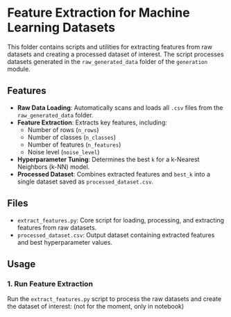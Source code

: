# **Feature Extraction for Machine Learning Datasets**

This folder contains scripts and utilities for extracting features from raw datasets and creating a processed dataset of interest. The script processes datasets generated in the `raw_generated_data` folder of the `generation` module.

## **Features**
- **Raw Data Loading**: Automatically scans and loads all `.csv` files from the `raw_generated_data` folder.
- **Feature Extraction**: Extracts key features, including:
  - Number of rows (`n_rows`)
  - Number of classes (`n_classes`)
  - Number of features (`n_features`)
  - Noise level (`noise_level`)
- **Hyperparameter Tuning**: Determines the best `k` for a k-Nearest Neighbors (k-NN) model.
- **Processed Dataset**: Combines extracted features and `best_k` into a single dataset saved as `processed_dataset.csv`.

## **Files**
- `extract_features.py`: Core script for loading, processing, and extracting features from raw datasets.
- `processed_dataset.csv`: Output dataset containing extracted features and best hyperparameter values.

## **Usage**

### **1. Run Feature Extraction**
Run the `extract_features.py` script to process the raw datasets and create the dataset of interest: (not for the moment, only in notebook)

